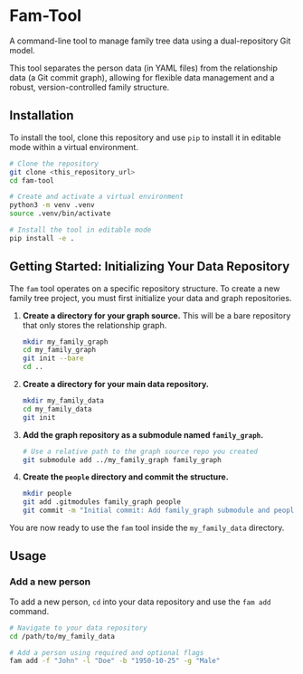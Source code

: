 # Fam-Tool

A command-line tool to manage family tree data using a dual-repository Git model.

This tool separates the person data (in YAML files) from the relationship data (a Git commit graph), allowing for flexible data management and a robust, version-controlled family structure.

## Installation

To install the tool, clone this repository and use `pip` to install it in editable mode within a virtual environment.

```bash
# Clone the repository
git clone <this_repository_url>
cd fam-tool

# Create and activate a virtual environment
python3 -m venv .venv
source .venv/bin/activate

# Install the tool in editable mode
pip install -e .
```

## Getting Started: Initializing Your Data Repository

The `fam` tool operates on a specific repository structure. To create a new family tree project, you must first initialize your data and graph repositories.

1.  **Create a directory for your graph source.** This will be a bare repository that only stores the relationship graph.
    ```bash
    mkdir my_family_graph
    cd my_family_graph
    git init --bare
    cd ..
    ```

2.  **Create a directory for your main data repository.**
    ```bash
    mkdir my_family_data
    cd my_family_data
    git init
    ```

3.  **Add the graph repository as a submodule named `family_graph`.**
    ```bash
    # Use a relative path to the graph source repo you created
    git submodule add ../my_family_graph family_graph
    ```

4.  **Create the `people` directory and commit the structure.**
    ```bash
    mkdir people
    git add .gitmodules family_graph people
    git commit -m "Initial commit: Add family_graph submodule and people directory"
    ```

You are now ready to use the `fam` tool inside the `my_family_data` directory.

## Usage

### Add a new person

To add a new person, `cd` into your data repository and use the `fam add` command.

```bash
# Navigate to your data repository
cd /path/to/my_family_data

# Add a person using required and optional flags
fam add -f "John" -l "Doe" -b "1950-10-25" -g "Male"
```
